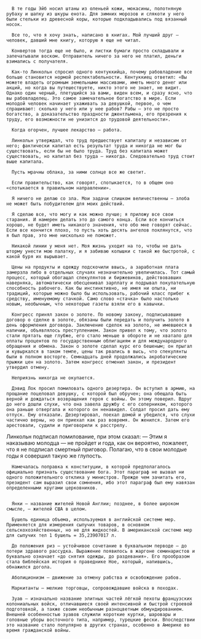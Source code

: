       В те годы Эйб носил штаны из оленьей кожи, мокасины, полотняную рубаху и шапку из шкуры енота. Для зимних морозов и слякоти у него были стельки из древесной коры, которые подкладывались под вязанный носок.

      Все то, что я хочу знать, написано в книгах. Мой лучший друг — человек, давший мне книгу, которую я еще не читал.

      Конвертов тогда еще не было, и листки бумаги просто складывали и запечатывали воском. Отправитель ничего за него не платил, деньги взимались с получателя.

      Как-то Линкольн спросил одного кентуккийца, почему рабовладение все больше становится нормой респектабельности. Кентуккиец ответил: «Вы можете владеть огромным земельными массивами, иметь много денег или акций, но когда вы путешествуете, никто этого не знает, не видит. Однако один черный, плетущийся за вами, виден всем, и сразу ясно, что вы рабовладелец. Это самое замечательное богатство в мире. Если молодой человек начинает ухаживать за девушкой, первое, о чем спрашивают: сколько у него или у нее рабов? Рабы — это не просто богатство, а доказательство праздности джентльмена, его презрения к труду, его возможности не унизится до трудовой деятельности».

      Когда огорчен, лучшее лекарство — работа.

      Линкольн утверждал, что труд предшествует капиталу и независим от него; фактически капитал есть результат труда и никогда не мог бы существовать, если бы не было труда. Труд без капитала может существовать, но капитал без труда — никогда. Следовательно труд стоит выше капитала.

      Пусть мрачны облака, за ними солнце все же светит.

      Если правительство, как говорят, спотыкается, то в общем оно «спотыкается в правильном направлении».

      Я ничего не делаю со зла. Мои задачи слишком величественны — злоба не может быть побудителем для моих действий.

      Я сделаю все, что могу и как можно лучше; я приложу все свои старания. И намерен делать это до самого конца. Если все кончиться хорошо, не будет иметь никакого значения, что обо мне говорят сейчас. Если все кончится плохо, то пусть хоть десять ангелов поклянутся, что я был прав, это мне нисколько не поможет.

      Никакой линии у меня нет. Моя жизнь уходит на то, чтобы не дать шторму унести мою палатку, и я забиваю колышки с такой же быстротой, с какой буря их вырывает.

      Цены на продукты и одежду подскочили ввысь, а заработная плата замерзла либо в отдельных случаях незначительно увеличилась. Тот самый процесс, который обогащал спекулянтов и биржевиков, действовавших наверняка, автоматически обесценивал зарплату и подрывал покупательную способность рабочего. Как бы инстинктивно, не имея ни опыта, ни традиций, которые можно было бы использовать, рабочий класс прибег к средству, именуемому стачкой. Само слово «стачка» было настолько новым, необычным, что некоторые газеты взяли его в кавычки.

      Конгресс принял закон о золоте. По новому закону, подписывавшие договор о сделке в золоте, обязаны были передать и получить золото в день оформления договора. Заключение сделок на золото, не имевшееся в наличии, объявлялось преступлением. Закон привел к тому, что золото стали прятать еще глубже, его стало меньше в обороте и не хватало для оплаты процентов по государственным облигациям и для международного обращения и обмена. Закон о золоте сделал курс его бешеным; он прыгал и кувыркался в таком темпе, цены так рвались в высь, что спекулянты были в полном восторге. Семнадцать дней продолжались акробатические прыжки цен на золото. Затем конгресс отменил закон, и президент утвердил отмену.

      Неприязнь никогда не окупается.

      Дэвид Лок просил помиловать одного дезертира. Он вступил в армию, на прощание поцеловал девушку, с которой был обручен; она обещала быть верной и дождаться возвращения героя с войны. Он этому поверил. Вдруг до него дошли слухи, что она завела дружбу с его соперником, которого она раньше отвергала и которого он ненавидел. Солдат просил дать ему отпуск. Ему отказали. Дезертировал, поехал домой и убедился, что слухи частично верны, но он приехал как раз вовремя. Он женился. Затем его арестовали, судили и приговорили к расстрелу.
Линкольн подписал помилование, при этом сказал: — Этим я наказываю молодца — не пройдет и года, как он вероятно, пожалеет, что я не подписал смертный приговор. Полагаю, что в свои молодые годы я совершил такую же глупость.

      Намечалась поправка к конституции, в которой предполагалось официально признать существование бога. Этот параграф не вызвал ни одного положительного отклика у министров. Прежде чем зачитать его, президент сам выразил свои сомнения, ибо этот параграф был ему навязан определенными кругами церковников.


      Янки — название жителей Новой Англии; позднее, в более широком смысле, — жителей США в целом.
      
      Бушель единица объема, используемая в английской системе мер. Применяется для измерения сыпучих товаров, в основном сельскохозяйственных, но не для жидкостей. В американской системе мер для сыпучих тел 1 бушель = 35,23907017 л.
      
      До положения риз — устойчивое сочетание в буквальном перводе — до потери здравого рассудка. Выражение появилось в жаргоне семинаристов и буквально означает «до снятия одежды, до раздевания». Его прообразом стала библейская история о праведнике Ное, который, напившись, обнажился догола.
      
      Аболиционизм — движение за отмену рабства и освобождение рабов.
      
      Маркитанты — мелкие торговцы, сопровождавшие войска в походах.
      
      Зуав — изначально название элитных частей лёгкой пехоты французских колониальных войск, отличавшиеся своей интенсивной и быстрой строевой подготовкой, а также своим необычным разноцветным обмундированием. Внешней особенностью зуавов служили короткие куртки, шаровары и головные уборы восточного типа, например, турецкие фески. Впоследствии это название стало популярно в других странах, особенно в Америке во время гражданской войны.
